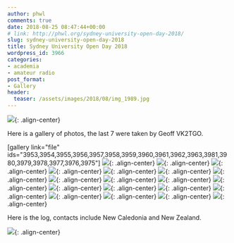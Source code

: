 ```yaml
---
author: phwl
comments: true
date: 2018-08-25 08:47:44+00:00
# link: http://phwl.org/sydney-university-open-day-2018/
slug: sydney-university-open-day-2018
title: Sydney University Open Day 2018
wordpress_id: 3966
categories:
- academia
- amateur radio
post_format:
- Gallery
header:
  teaser: /assets/images/2018/08/img_1989.jpg
---
```


![](/assets/images/2018/08/img_1989.jpg){: .align-center}

<!-- more -->

Here is a gallery of photos, the last 7 were taken by Geoff VK2TGO.

[gallery link="file" ids="3953,3954,3955,3956,3957,3958,3959,3960,3961,3962,3963,3981,3980,3979,3978,3977,3976,3975"]
![](/assets/images/2018/08/0840252096_unknown.jpg){: .align-center}
![](/assets/images/2018/08/40252176_unknown.jpg){: .align-center}
![](/assets/images/2018/08/IMG_1719.IMG_.jpg){: .align-center}
![](/assets/images/2018/08/IMG_1720.jpg){: .align-center}
![](/assets/images/2018/08/IMG_1721.jpg){: .align-center}
![](/assets/images/2018/08/IMG_1723.jpg){: .align-center}
![](/assets/images/2018/08/IMG_1728.jpg){: .align-center}
![](/assets/images/2018/08/IMG_1731.jpg){: .align-center}
![](/assets/images/2018/08/IMG_1736.jpg){: .align-center}
![](/assets/images/2018/08/img_1973.jpg){: .align-center}
![](/assets/images/2018/08/img_1974.jpg){: .align-center}
![](/assets/images/2018/08/img_1985.jpg){: .align-center}
![](/assets/images/2018/08/img_1987.jpg){: .align-center}
![](/assets/images/2018/08/img_1989.jpg){: .align-center}
![](/assets/images/2018/08/img_1990.jpg){: .align-center}
![](/assets/images/2018/08/img_1991.jpg){: .align-center}
![](/assets/images/2018/08/img_1993.jpg){: .align-center}
![](/assets/images/2018/08/img_1994.jpg){: .align-center}
![](/assets/images/2018/08/qsolog.jpg){: .align-center}

Here is the log, contacts include New Caledonia and New Zealand.

![](/assets/images/2018/08/qsolog.jpg){: .align-center}
